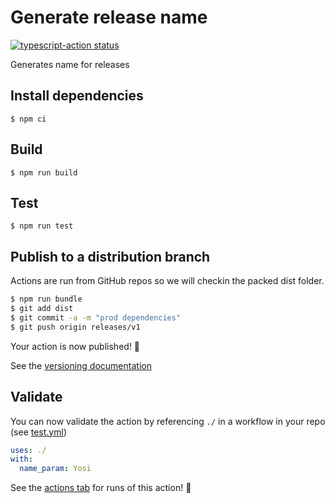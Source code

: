 # Generate release name

<p align="left">
  <a href="https://github.com/wixplosives/action-generate-release-name/actions/workflows/tests.yml"><img alt="typescript-action status" src="https://github.com/wixplosives/action-generate-release-name/actions/workflows/tests.yml/badge.svg"></a>
</p>

Generates name for releases

## Install dependencies

```
$ npm ci
```

## Build

```
$ npm run build
```

## Test

```
$ npm run test
```

## Publish to a distribution branch

Actions are run from GitHub repos so we will checkin the packed dist folder.

```bash
$ npm run bundle
$ git add dist
$ git commit -a -m "prod dependencies"
$ git push origin releases/v1
```

Your action is now published! :rocket:

See the [versioning documentation](https://github.com/actions/toolkit/blob/master/docs/action-versioning.md)

## Validate

You can now validate the action by referencing `./` in a workflow in your repo (see [test.yml](.github/workflows/test.yml))

```yaml
uses: ./
with:
  name_param: Yosi
```

See the [actions tab](https://github.com/wixplosives/core3-action-template/actions) for runs of this action! :rocket:
